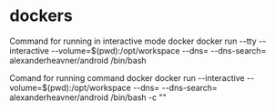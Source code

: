 # dockers

Command for running in interactive mode
docker docker run --tty --interactive --volume=$(pwd):/opt/workspace --dns=<ip of DNS server> --dns-search=<URL for nameserver> alexanderheavner/android /bin/bash

Comand for running command
docker docker run --interactive --volume=$(pwd):/opt/workspace --dns=<ip of DNS server> --dns-search=<URL for nameserver> alexanderheavner/android /bin/bash -c "<command>"
